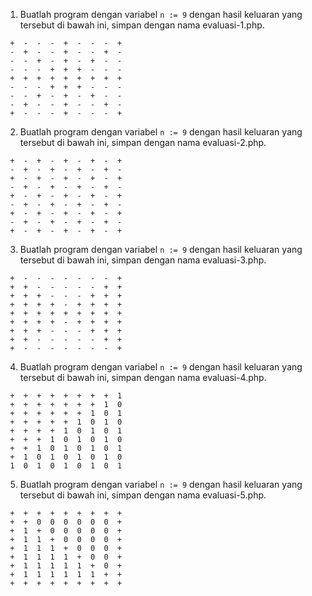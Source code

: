 1. Buatlah program dengan variabel `n := 9` dengan hasil keluaran yang tersebut di bawah ini, simpan dengan nama evaluasi-1.php.
```
 +  -  -  -  +  -  -  -  +
 -  +  -  -  +  -  -  +  -
 -  -  +  -  +  -  +  -  -
 -  -  -  +  +  +  -  -  -
 +  +  +  +  +  +  +  +  +
 -  -  -  +  +  +  -  -  -
 -  -  +  -  +  -  +  -  -
 -  +  -  -  +  -  -  +  -
 +  -  -  -  +  -  -  -  +
```

2. Buatlah program dengan variabel `n := 9` dengan hasil keluaran yang tersebut di bawah ini, simpan dengan nama evaluasi-2.php.
```
 +  -  +  -  +  -  +  -  +
 -  +  -  +  -  +  -  +  -
 +  -  +  -  +  -  +  -  +
 -  +  -  +  -  +  -  +  -
 +  -  +  -  +  -  +  -  +
 -  +  -  +  -  +  -  +  -
 +  -  +  -  +  -  +  -  +
 -  +  -  +  -  +  -  +  -
 +  -  +  -  +  -  +  -  +
```


3. Buatlah program dengan variabel `n := 9` dengan hasil keluaran yang tersebut di bawah ini, simpan dengan nama evaluasi-3.php.
```
 +  -  -  -  -  -  -  -  +
 +  +  -  -  -  -  -  +  +
 +  +  +  -  -  -  +  +  +
 +  +  +  +  -  +  +  +  +
 +  +  +  +  +  +  +  +  +
 +  +  +  +  -  +  +  +  +
 +  +  +  -  -  -  +  +  +
 +  +  -  -  -  -  -  +  +
 +  -  -  -  -  -  -  -  +
```

4. Buatlah program dengan variabel `n := 9` dengan hasil keluaran yang tersebut di bawah ini, simpan dengan nama evaluasi-4.php.
```
 +  +  +  +  +  +  +  +  1
 +  +  +  +  +  +  +  1  0
 +  +  +  +  +  +  1  0  1
 +  +  +  +  +  1  0  1  0
 +  +  +  +  1  0  1  0  1
 +  +  +  1  0  1  0  1  0
 +  +  1  0  1  0  1  0  1
 +  1  0  1  0  1  0  1  0
 1  0  1  0  1  0  1  0  1
```

5. Buatlah program dengan variabel `n := 9` dengan hasil keluaran yang tersebut di bawah ini, simpan dengan nama evaluasi-5.php.
```
 +  +  +  +  +  +  +  +  +
 +  +  0  0  0  0  0  0  +
 +  1  +  0  0  0  0  0  +
 +  1  1  +  0  0  0  0  +
 +  1  1  1  +  0  0  0  +
 +  1  1  1  1  +  0  0  +
 +  1  1  1  1  1  +  0  +
 +  1  1  1  1  1  1  +  +
 +  +  +  +  +  +  +  +  +
```
